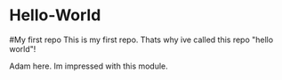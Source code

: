 # Hello-World
#My first repo
This is my first repo. Thats why ive called this repo "hello world"!

Adam here. Im impressed with this module.
